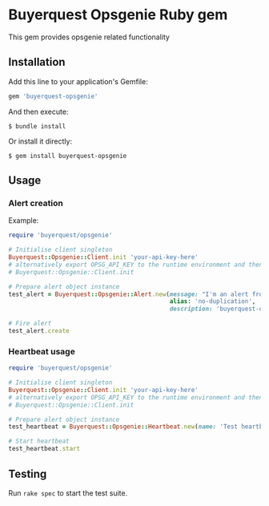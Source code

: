 # Buyerquest Opsgenie Ruby gem

This gem provides opsgenie related functionality

## Installation

Add this line to your application's Gemfile:

```ruby
gem 'buyerquest-opsgenie'
```

And then execute:

```shell
$ bundle install
```

Or install it directly:

```shell
$ gem install buyerquest-opsgenie
```

## Usage

### Alert creation
Example:
```ruby
require 'buyerquest/opsgenie'

# Initialise client singleton
Buyerquest::Opsgenie::Client.init 'your-api-key-here'
# alternatively export OPSG_API_KEY to the runtime environment and then call without any arguments:
# Buyerquest::Opsgenie::Client.init

# Prepare alert object instance
test_alert = Buyerquest::Opsgenie::Alert.new(message: "I'm an alert from the buyerquest-opsgenie gem",
                                             alias: 'no-duplication',
                                             description: 'buyerquest-opsgenie gem alert')

# Fire alert
test_alert.create
```

### Heartbeat usage
```ruby
require 'buyerquest/opsgenie'

# Initialise client singleton
Buyerquest::Opsgenie::Client.init 'your-api-key-here'
# alternatively export OPSG_API_KEY to the runtime environment and then call without any arguments:
# Buyerquest::Opsgenie::Client.init

# Prepare alert object instance
test_heartbeat = Buyerquest::Opsgenie::Heartbeat.new(name: 'Test heartbeat')

# Start heartbeat
test_heartbeat.start
```

## Testing

Run `rake spec` to start the test suite.
